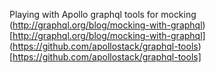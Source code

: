 Playing with Apollo graphql tools for mocking
(http://graphql.org/blog/mocking-with-graphql)[http://graphql.org/blog/mocking-with-graphql]
(https://github.com/apollostack/graphql-tools)[https://github.com/apollostack/graphql-tools]

